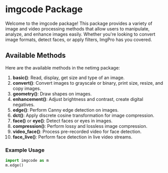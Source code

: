 # imgcode Package

Welcome to the imgcode package! This package provides a variety of image and video processing methods that allow users to manipulate, analyze, and enhance images easily. Whether you're looking to convert image formats, detect faces, or apply filters, ImgPro has you covered.

## Available Methods

Here are the available methods in the netimg package:

1. **basic()**: Read, display, get size and type of an image.
2. **convert()**: Convert images to grayscale or binary, print size, resize, and copy images.
3. **geometry()**: Draw shapes on images.
4. **enhancement()**: Adjust brightness and contrast, create digital negatives.
5. **edge()**: Perform Canny edge detection on images.
6. **dct()**: Apply discrete cosine transformation for image compression.
7. **face()** or **eye()**: Detect faces or eyes in images.
8. **compression()**: Perform lossy and lossless image compression.
9. **video_face()**: Process pre-recorded video for face detection.
10. **face_live()**: Perform face detection in live video streams.

### Example Usage

```python
import imgcode as m
m.edge()
```
